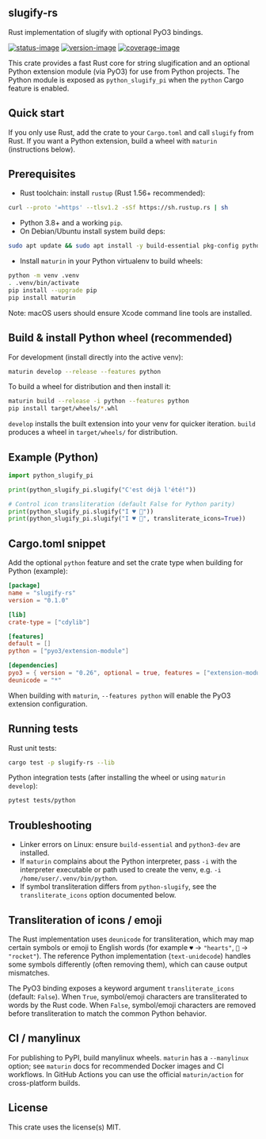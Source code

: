 ## slugify-rs

Rust implementation of slugify with optional PyO3 bindings.

[![status-image]][status-link]
[![version-image]][version-link]
[![coverage-image]][coverage-link]


This crate provides a fast Rust core for string slugification and an
optional Python extension module (via PyO3) for use from Python
projects. The Python module is exposed as `python_slugify_pi` when the
`python` Cargo feature is enabled.

## Quick start

If you only use Rust, add the crate to your `Cargo.toml` and call
`slugify` from Rust. If you want a Python extension, build a wheel with
`maturin` (instructions below).

## Prerequisites

- Rust toolchain: install `rustup` (Rust 1.56+ recommended):

```bash
curl --proto '=https' --tlsv1.2 -sSf https://sh.rustup.rs | sh
```

- Python 3.8+ and a working `pip`.
- On Debian/Ubuntu install system build deps:

```bash
sudo apt update && sudo apt install -y build-essential pkg-config python3-dev libssl-dev
```

- Install `maturin` in your Python virtualenv to build wheels:

```bash
python -m venv .venv
. .venv/bin/activate
pip install --upgrade pip
pip install maturin
```

Note: macOS users should ensure Xcode command line tools are installed.

## Build & install Python wheel (recommended)

For development (install directly into the active venv):

```bash
maturin develop --release --features python
```

To build a wheel for distribution and then install it:

```bash
maturin build --release -i python --features python
pip install target/wheels/*.whl
```

`develop` installs the built extension into your venv for quicker
iteration. `build` produces a wheel in `target/wheels/` for distribution.

## Example (Python)

```python
import python_slugify_pi

print(python_slugify_pi.slugify("C'est déjà l'été!"))

# Control icon transliteration (default False for Python parity)
print(python_slugify_pi.slugify("I ♥ 🚀"))
print(python_slugify_pi.slugify("I ♥ 🚀", transliterate_icons=True))
```

## Cargo.toml snippet

Add the optional `python` feature and set the crate type when building
for Python (example):

```toml
[package]
name = "slugify-rs"
version = "0.1.0"

[lib]
crate-type = ["cdylib"]

[features]
default = []
python = ["pyo3/extension-module"]

[dependencies]
pyo3 = { version = "0.26", optional = true, features = ["extension-module"] }
deunicode = "*"
```

When building with `maturin`, `--features python` will enable the
PyO3 extension configuration.

## Running tests

Rust unit tests:

```bash
cargo test -p slugify-rs --lib
```

Python integration tests (after installing the wheel or using
`maturin develop`):

```bash
pytest tests/python
```

## Troubleshooting

- Linker errors on Linux: ensure `build-essential` and `python3-dev` are
  installed.
- If `maturin` complains about the Python interpreter, pass `-i` with
  the interpreter executable or path used to create the venv, e.g.
  `-i /home/user/.venv/bin/python`.
- If symbol transliteration differs from `python-slugify`, see the
  `transliterate_icons` option documented below.

## Transliteration of icons / emoji

The Rust implementation uses `deunicode` for transliteration, which may
map certain symbols or emoji to English words (for example `♥` ->
`"hearts"`, `🚀` -> `"rocket"`). The reference Python implementation
(`text-unidecode`) handles some symbols differently (often removing
them), which can cause output mismatches.

The PyO3 binding exposes a keyword argument `transliterate_icons`
(default: `False`). When `True`, symbol/emoji characters are
transliterated to words by the Rust code. When `False`, symbol/emoji
characters are removed before transliteration to match the common
Python behavior.

## CI / manylinux

For publishing to PyPI, build manylinux wheels. `maturin` has a
`--manylinux` option; see `maturin` docs for recommended Docker images
and CI workflows. In GitHub Actions you can use the official
`maturin/action` for cross-platform builds.

## License

This crate uses the license(s) MIT.

[status-image]: https://github.com/gmaOCR/slugify-rs/actions/workflows/ci.yml/badge.svg
[status-link]: https://github.com/gmaOCR/slugify-rs/actions/workflows/ci.yml
[version-image]: https://img.shields.io/pypi/v/slugify-rs.svg
[version-link]: https://pypi.python.org/pypi/slugify-rs
[coverage-image]: https://codecov.io/gh/gmaOCR/slugify-rs/branch/master/graph/badge.svg
[coverage-link]: https://codecov.io/gh/gmaOCR/slugify-rs
